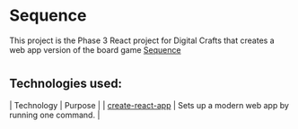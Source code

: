 
# Sequence
This project is the Phase 3 React project for Digital Crafts that creates a web app version of the board game [Sequence](https://en.wikipedia.org/wiki/Sequence_(game))


#
## Technologies used:
| Technology | Purpose |
| [create-react-app](https://create-react-app.dev/) | Sets up a modern web app by running one command. |